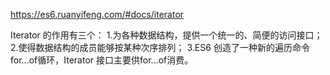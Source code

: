 https://es6.ruanyifeng.com/#docs/iterator

Iterator 的作用有三个：
1.为各种数据结构，提供一个统一的、简便的访问接口；
2.使得数据结构的成员能够按某种次序排列；
3.ES6 创造了一种新的遍历命令for...of循环，Iterator 接口主要供for...of消费。